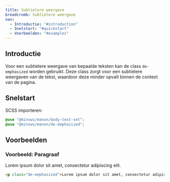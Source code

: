 ```yaml
---
title: Subtielere weergave
breadcrumb: Subtielere weergave
nav:
  - Introductie: "#introduction"
  - Snelstart: "#quickstart"
  - Voorbeelden: "#examples"
---
```


<h2 id="introduction">Introductie</h2>

Voor een subtielere weergave van bepaalde teksten kan de class `de-emphasized` worden gebruikt. Deze class zorgt voor een subtielere weergaven van de tekst, waardoor deze minder opvalt binnen de context van de pagina.

<h2 id="quickstart">Snelstart</h2>

SCSS importeren:

```scss
@use "@minvws/manon/body-text-set";
@use "@minvws/manon/de-emphasized";
```

<h2 id="examples">Voorbeelden</h2>


### Voorbeeld: Paragraaf

<p class="de-emphasized">Lorem ipsum dolor sit amet, consectetur adipiscing elit.</p>

```html
<p class="de-emphasized">Lorem ipsum dolor sit amet, consectetur adipiscing elit.</p>
```
